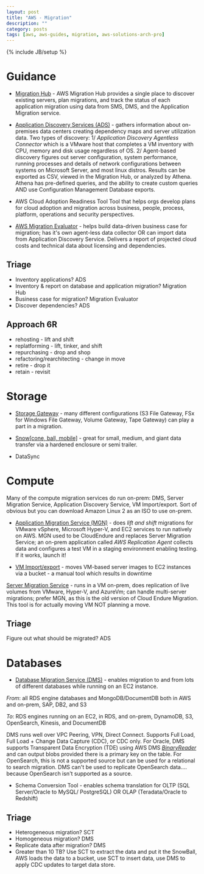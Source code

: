 ```yaml
---
layout: post
title: "AWS - Migration"
description: ""
category: posts
tags: [aws, aws-guides, migration, aws-solutions-arch-pro]
---
```

{% include JB/setup %}

# Guidance
- [Migration Hub](https://docs.aws.amazon.com/migrationhub/latest/ug/whatishub.html) - AWS Migration Hub provides a single place to discover existing servers, plan migrations, and track the status of each application migration using data from SMS, DMS, and the Application Migration service. 

- [Application Discovery Services (ADS)](https://docs.aws.amazon.com/application-discovery/) - gathers information about on-premises data centers creating dependency maps and server utilization data. Two types of discovery: 1/ _Application Discovery Agentless Connector_ which is a VMware host that completes a VM inventory with CPU, memory and disk usage regardless of OS. 2/ 
Agent-based discovery figures out server configuration, system performance, running processes and details of network configurations between systems on Microsoft Server, and most linux distros. Results can be exported as CSV, viewed in the Migration Hub, or analyzed by Athena. Athena has pre-defined queries, and the ability to create custom queries AND use Configuration Management Database exports.

- AWS Cloud Adoption Readiness Tool
Tool that helps orgs develop plans for cloud adoption and migration across business, people, process, platform, operations and security perspectives.

- [AWS Migration Evaluator](https://aws.amazon.com/migration-evaluator/) - helps build data-driven business case for migration; has it's own agent-less data collector OR can import data from Application Discovery Service. Delivers a report of projected cloud costs and technical data about licensing and dependencies.

## Triage
- Inventory applications? ADS
- Inventory &amp; report on database and application migration? Migration Hub
- Business case for migration? Migration Evaluator
- Discover dependencies? ADS

## Approach 6R
- rehosting - lift and shift
- replatforming - lift, tinker, and shift
- repurchasing - drop and shop
- refactoring/rearchitecting - change in move
- retire - drop it
- retain - revisit

# Storage
- [Storage Gateway](/posts/aws-storage-gateway) - many different configurations (S3 File Gateway, FSx for Windows File Gateway, Volume Gateway, Tape Gateway) can play a part in a migration.

- [Snow[cone, ball, mobile]](/posts/aws-snow-family) - great for small, medium, and giant data transfer via a hardened enclosure or semi trailer.

- DataSync

# Compute
Many of the compute migration services do run on-prem: DMS, Server Migration Service, Application Discovery Service, VM Import/export. Sort of obvious but you can download Amazon Linux 2 as an ISO to use on-prem.

- [Application Migration Service (MGN)](https://docs.aws.amazon.com/mgn/latest/ug/what-is-application-migration-service.html) - does *lift and shift* migrations for VMware vSphere, Microsoft Hyper-V, and EC2 services to run natively on AWS. MGN used to be CloudEndure and replaces Server Migration Service; an on-prem application called _AWS Replication Agent_ collects data and configures a test VM in a staging environment enabling testing. If it works, launch it!

- [VM Import/export](https://docs.aws.amazon.com/vm-import/latest/userguide/how-vm-import-export-works.html) - moves VM-based server images to EC2 instances via a bucket - a manual tool which results in downtime

[Server Migration Service](https://docs.aws.amazon.com/server-migration-service/latest/userguide/server-migration.html) - runs in a VM on-prem, does replication of live volumes from VMware, Hyper-V, and AzureVm; can handle multi-server migrations; prefer MGN, as this is the old version of Cloud Endure Migration. This tool is for actually moving VM NOT planning a move.

## Triage
Figure out what should be migrated? ADS

# Databases
- [Database Migration Service (DMS)](https://docs.aws.amazon.com/dms/latest/userguide/Welcome.html) - enables migration to and from lots of different databases while running on an EC2 instance.

*From*: all RDS engine databases and MongoDB/DocumentDB both in AWS and on-prem, SAP, DB2, and S3

*To*: RDS engines running on an EC2, in RDS, and on-prem, DynamoDB, S3, OpenSearch, Kinesis, and DocumentDB

DMS runs well over VPC Peering, VPN, Direct Connect. Supports Full Load, Full Load + Change Data Capture (CDC), or CDC only. For Oracle, DMS supports Transparent Data Encryption (TDE) using AWS DMS [_BinaryReader_](https://docs.aws.amazon.com/dms/latest/userguide/CHAP_Source.Oracle.html#CHAP_Source.Oracle.CDC) and can output blobs provided there is a primary key on the table. For OpenSearch, this is not a supported source but can be used for a relational to search migration. DMS can't be used to replicate OpenSearch data.... because OpenSearch isn't supported as a source.

- Schema Conversion Tool - enables schema translation for OLTP (SQL Server/Oracle to MySQL/ PostgreSQL) OR OLAP (Teradata/Oracle to Redshift)

## Triage 
- Heterogeneous migration? SCT
- Homogeneous migration? DMS
- Replicate data after migration? DMS
- Greater than 10 TB? Use SCT to extract the data and put it the SnowBall, AWS loads the data to a bucket, use SCT to insert data, use DMS to apply CDC updates to target data store.